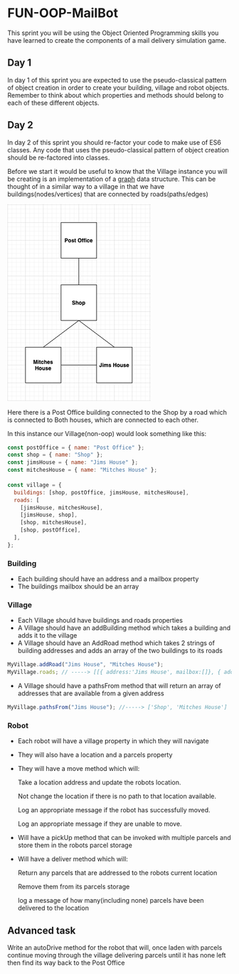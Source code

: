 # FUN-OOP-MailBot

This sprint you will be using the Object Oriented Programming skills you have learned to create the components of a mail delivery simulation game.

## Day 1

In day 1 of this sprint you are expected to use the pseudo-classical pattern of object creation in order to create your building, village and robot objects. Remember to think about which properties and methods should belong to each of these different objects.

## Day 2

In day 2 of this sprint you should re-factor your code to make use of ES6 classes. Any code that uses the pseudo-classical pattern of object creation should be re-factored into classes.

Before we start it would be useful to know that the Village instance you will be creating is an implementation of a [graph](https://www.tutorialspoint.com/data_structures_algorithms/graph_data_structure.htm) data structure.
This can be thought of in a similar way to a village in that we have buildings(nodes/vertices) that are connected by roads(paths/edges)

![Graph](./graph.png)

Here there is a Post Office building connected to the Shop by a road which is connected to Both houses, which are connected to each other.

In this instance our Village(non-oop) would look something like this:

```js
const postOffice = { name: "Post Office" };
const shop = { name: "Shop" };
const jimsHouse = { name: "Jims House" };
const mitchesHouse = { name: "Mitches House" };

const village = {
  buildings: [shop, postOffice, jimsHouse, mitchesHouse],
  roads: [
    [jimsHouse, mitchesHouse],
    [jimsHouse, shop],
    [shop, mitchesHouse],
    [shop, postOffice],
  ],
};
```

### Building

- Each building should have an address and a mailbox property
- The buildings mailbox should be an array

### Village

- Each Village should have buildings and roads properties
- A Village should have an addBuilding method which takes a building and adds it to the village
- A Village should have an AddRoad method which takes 2 strings of building addresses and adds an array of the two buildings to its roads

```js
MyVillage.addRoad("Jims House", "Mitches House");
MyVillage.roads; // -----> [[{ address:'Jims House', mailbox:[]}, { address:'Mitches House', mailbox:[]}]]
```

- A Village should have a pathsFrom method that will return an array of addresses that are available from a given address

```js
MyVillage.pathsFrom("Jims House"); //-----> ['Shop', 'Mitches House']
```

### Robot

- Each robot will have a village property in which they will navigate
- They will also have a location and a parcels property
- They will have a move method which will:

  Take a location address and update the robots location.

  Not change the location if there is no path to that location available.

  Log an appropriate message if the robot has successfully moved.

  Log an appropriate message if they are unable to move.

- Will have a pickUp method that can be invoked with multiple parcels and store them in the robots parcel storage
- Will have a deliver method which will:

  Return any parcels that are addressed to the robots current location

  Remove them from its parcels storage

  log a message of how many(including none) parcels have been delivered to the location

## Advanced task

Write an autoDrive method for the robot that will, once laden with parcels continue moving through the village delivering parcels until it has none left then find its way back to the Post Office
